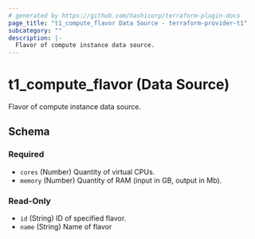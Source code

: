 ```yaml
---
# generated by https://github.com/hashicorp/terraform-plugin-docs
page_title: "t1_compute_flavor Data Source - terraform-provider-t1"
subcategory: ""
description: |-
  Flavor of compute instance data source.
---
```


# t1_compute_flavor (Data Source)

Flavor of compute instance data source.



<!-- schema generated by tfplugindocs -->
## Schema

### Required

- `cores` (Number) Quantity of virtual CPUs.
- `memory` (Number) Quantity of RAM (input in GB, output in Mb).

### Read-Only

- `id` (String) ID of specified flavor.
- `name` (String) Name of flavor
